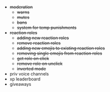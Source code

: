 * ~~moderation~~
    - ~~warns~~
    - ~~mutes~~
    - ~~bans~~
    - ~~system for temp punishments~~
* ~~reaction roles~~
    - ~~adding new reaction roles~~
    - ~~remove reaction roles~~
    - ~~adding new emojis to existing reaction roles~~
    - ~~removing single emojis from reaction roles~~
    - ~~get role on click~~
    - ~~remove role on unclick~~
    - ~~inverted mode~~
* priv voice channels
* xp leaderboard
* giveaways